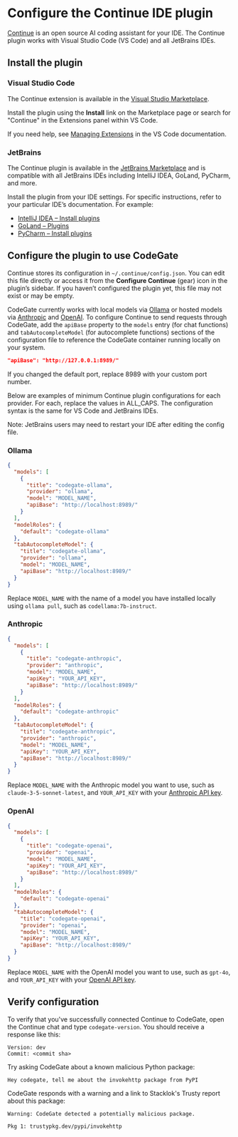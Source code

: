 # Configure the Continue IDE plugin

[Continue](https://www.continue.dev/) is an open source AI coding assistant for
your IDE. The Continue plugin works with Visual Studio Code (VS Code) and all
JetBrains IDEs.

## Install the plugin

### Visual Studio Code

The Continue extension is available in the
[Visual Studio Marketplace](https://marketplace.visualstudio.com/items?itemName=Continue.continue).

Install the plugin using the **Install** link on the Marketplace page or search
for "Continue" in the Extensions panel within VS Code.

If you need help, see
[Managing Extensions](https://code.visualstudio.com/docs/editor/extension-marketplace)
in the VS Code documentation.

### JetBrains

The Continue plugin is available in the
[JetBrains Marketplace](https://plugins.jetbrains.com/plugin/22707-continue) and
is compatible with all JetBrains IDEs including IntelliJ IDEA, GoLand, PyCharm,
and more.

Install the plugin from your IDE settings. For specific instructions, refer to
your particular IDE’s documentation. For example:

- [IntelliJ IDEA – Install plugins](https://www.jetbrains.com/help/idea/managing-plugins.html)
- [GoLand – Plugins](https://www.jetbrains.com/help/go/managing-plugins.html)
- [PyCharm – Install plugins](https://www.jetbrains.com/help/pycharm/managing-plugins.html)

## Configure the plugin to use CodeGate

Continue stores its configuration in `~/.continue/config.json`. You can edit
this file directly or access it from the **Configure Continue** (gear) icon in
the plugin’s sidebar. If you haven’t configured the plugin yet, this file may
not exist or may be empty.

CodeGate currently works with local models via [Ollama](https://ollama.com/) or
hosted models via [Anthropic](https://console.anthropic.com/) and
[OpenAI](https://platform.openai.com/docs/overview). To configure Continue to
send requests through CodeGate, add the `apiBase` property to the `models` entry
(for chat functions) and `tabAutocompleteModel` (for autocomplete functions)
sections of the configuration file to reference the CodeGate container running
locally on your system.

```json
"apiBase": "http://127.0.0.1:8989/"
```

If you changed the default port, replace 8989 with your custom port number.

Below are examples of minimum Continue plugin configurations for each provider.
For each, replace the values in ALL_CAPS. The configuration syntax is the same
for VS Code and JetBrains IDEs.

Note: JetBrains users may need to restart your IDE after editing the config
file.

### Ollama

```json
{
  "models": [
    {
      "title": "codegate-ollama",
      "provider": "ollama",
      "model": "MODEL_NAME",
      "apiBase": "http://localhost:8989/"
    }
  ],
  "modelRoles": {
    "default": "codegate-ollama"
  },
  "tabAutocompleteModel": {
    "title": "codegate-ollama",
    "provider": "ollama",
    "model": "MODEL_NAME",
    "apiBase": "http://localhost:8989/"
  }
}
```

Replace `MODEL_NAME` with the name of a model you have installed locally using
`ollama pull`, such as `codellama:7b-instruct`.

### Anthropic

```json
{
  "models": [
    {
      "title": "codegate-anthropic",
      "provider": "anthropic",
      "model": "MODEL_NAME",
      "apiKey": "YOUR_API_KEY",
      "apiBase": "http://localhost:8989/"
    }
  ],
  "modelRoles": {
    "default": "codegate-anthropic"
  },
  "tabAutocompleteModel": {
    "title": "codegate-anthropic",
    "provider": "anthropic",
    "model": "MODEL_NAME",
    "apiKey": "YOUR_API_KEY",
    "apiBase": "http://localhost:8989/"
  }
}
```

Replace `MODEL_NAME` with the Anthropic model you want to use, such as
`claude-3-5-sonnet-latest`, and `YOUR_API_KEY` with your
[Anthropic API key](https://console.anthropic.com/settings/keys).

### OpenAI

```json
{
  "models": [
    {
      "title": "codegate-openai",
      "provider": "openai",
      "model": "MODEL_NAME",
      "apiKey": "YOUR_API_KEY",
      "apiBase": "http://localhost:8989/"
    }
  ],
  "modelRoles": {
    "default": "codegate-openai"
  },
  "tabAutocompleteModel": {
    "title": "codegate-openai",
    "provider": "openai",
    "model": "MODEL_NAME",
    "apiKey": "YOUR_API_KEY",
    "apiBase": "http://localhost:8989/"
  }
}
```

Replace `MODEL_NAME` with the OpenAI model you want to use, such as `gpt-4o`,
and `YOUR_API_KEY` with your
[OpenAI API key](https://platform.openai.com/api-keys).

## Verify configuration

To verify that you've successfully connected Continue to CodeGate, open the
Continue chat and type `codegate-version`. You should receive a response like
this:

```plan
Version: dev
Commit: <commit sha>
```

Try asking CodeGate about a known malicious Python package:

```plain
Hey codegate, tell me about the invokehttp package from PyPI
```

CodeGate responds with a warning and a link to Stacklok's Trusty report about
this package:

```plain
Warning: CodeGate detected a potentially malicious package.

Pkg 1: trustypkg.dev/pypi/invokehttp
```
